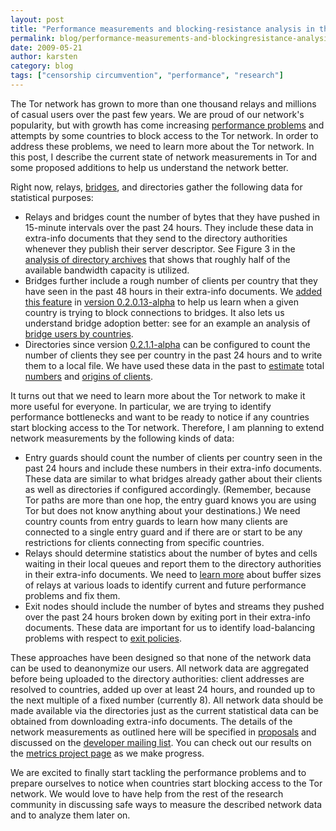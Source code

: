 ```yaml
---
layout: post
title: "Performance measurements and blocking-resistance analysis in the Tor network"
permalink: blog/performance-measurements-and-blockingresistance-analysis-tor-network
date: 2009-05-21
author: karsten
category: blog
tags: ["censorship circumvention", "performance", "research"]
---
```


The Tor network has grown to more than one thousand relays and millions of casual users over the past few years. We are proud of our network's popularity, but with growth has come increasing [performance problems](https://blog.torproject.org/blog/why-tor-is-slow) and attempts by some countries to block access to the Tor network. In order to address these problems, we need to learn more about the Tor network. In this post, I describe the current state of network measurements in Tor and some proposed additions to help us understand the network better.

Right now, relays, [bridges](https://www.torproject.org/bridges), and directories gather the following data for statistical purposes:

- Relays and bridges count the number of bytes that they have pushed in 15-minute intervals over the past 24 hours. They include these data in extra-info documents that they send to the directory authorities whenever they publish their server descriptor. See Figure 3 in the [analysis of directory archives](http://git.torproject.org/checkout/metrics/master/report/dirarch/dirarch-2009-03-31.pdf) that shows that roughly half of the available bandwidth capacity is utilized.
- Bridges further include a rough number of clients per country that they have seen in the past 48 hours in their extra-info documents. We [added this feature](http://git.torproject.org/checkout/tor/master/doc/spec/proposals/126-geoip-reporting.txt) in [version 0.2.0.13-alpha](http://git.torproject.org/checkout/tor/master/ChangeLog) to help us learn when a given country is trying to block connections to bridges. It also lets us understand bridge adoption better: see for an example an analysis of [bridge users by countries](http://git.torproject.org/checkout/metrics/master/report/bridges/bridges-2009-04-04.pdf).
- Directories since version [0.2.1.1-alpha](http://git.torproject.org/checkout/tor/master/ChangeLog) can be configured to count the number of clients they see per country in the past 24 hours and to write them to a local file. We have used these data in the past to [estimate](http://git.torproject.org/checkout/tor/master/doc/spec/proposals/ideas/xxx-geoip-survey-plan.txt) total [numbers](http://git.torproject.org/checkout/metrics/master/report/dirreq/directory-requests-2009-04-23.2.pdf) and [origins of clients](http://git.torproject.org/checkout/metrics/master/report/dirreq/dirreq-report-2009-04-30.pdf).

It turns out that we need to learn more about the Tor network to make it more useful for everyone. In particular, we are trying to identify performance bottlenecks and want to be ready to notice if any countries start blocking access to the Tor network. Therefore, I am planning to extend network measurements by the following kinds of data:

- Entry guards should count the number of clients per country seen in the past 24 hours and include these numbers in their extra-info documents. These data are similar to what bridges already gather about their clients as well as directories if configured accordingly. (Remember, because Tor paths are more than one hop, the entry guard knows you are using Tor but does not know anything about your destinations.) We need country counts from entry guards to learn how many clients are connected to a single entry guard and if there are or start to be any restrictions for clients connecting from specific countries.
- Relays should determine statistics about the number of bytes and cells waiting in their local queues and report them to the directory authorities in their extra-info documents. We need to [learn more](http://archives.seul.org/or/dev/Apr-2009/msg00007.html) about buffer sizes of relays at various loads to identify current and future performance problems and fix them.
- Exit nodes should include the number of bytes and streams they pushed over the past 24 hours broken down by exiting port in their extra-info documents. These data are important for us to identify load-balancing problems with respect to [exit policies](https://wiki.torproject.org/noreply/TheOnionRouter/TorFAQ#RunARelayBut).

These approaches have been designed so that none of the network data can be used to deanonymize our users. All network data are aggregated before being uploaded to the directory authorities: client addresses are resolved to countries, added up over at least 24 hours, and rounded up to the next multiple of a fixed number (currently 8). All network data should be made available via the directories just as the current statistical data can be obtained from downloading extra-info documents. The details of the network measurements as outlined here will be specified in [proposals](http://git.torproject.org/checkout/tor/master/doc/spec/proposals/001-process.txt) and discussed on the [developer mailing list](http://archives.seul.org/or/dev/). You can check out our results on the [metrics project page](https://www.torproject.org/projects/metrics) as we make progress.

We are excited to finally start tackling the performance problems and to prepare ourselves to notice when countries start blocking access to the Tor network. We would love to have help from the rest of the research community in discussing safe ways to measure the described network data and to analyze them later on.

